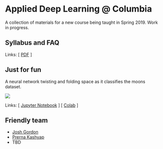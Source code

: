 # Applied Deep Learning @ Columbia

A collection of materials for a new course being taught in Spring 2019. Work in progress.

## Syllabus and FAQ
Links: \[ [PDF](https://github.com/random-forests/applied-dl/blob/master/syllabus.pdf) \]

## Just for fun
A neural network twisting and folding space as it classifies the moons dataset.

<img src="https://storage.googleapis.com/applied-dl/moons.gif">

Links: \[ [Jupyter Notebook](https://github.com/random-forests/applied-dl/blob/master/examples/twist_and_fold_moons.ipynb) \] [ [Colab](https://colab.research.google.com/github/random-forests/applied-dl/blob/master/examples/twist_and_fold_moons.ipynb) \]

## Friendly team
- [Josh Gordon](https://twitter.com/random_forests)
- [Prerna Kashyap](https://github.com/prerna135)
- TBD

